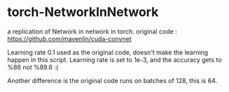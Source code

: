 torch-NetworkInNetwork
======================

a replication of Network in network in torch. 
original code : https://github.com/mavenlin/cuda-convnet

Learning rate 0.1 used as the original code, doesn't make the learning happen in this script. 
Learning rate is set to 1e-3, and the accuracy gets to %86 not %89.6 :(

Another difference is the original code runs on batches of 128, this is 64.
